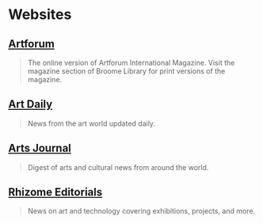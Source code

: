 # Websites

## [Artforum](https://www.artforum.com)
> The online version of Artforum International Magazine. Visit the magazine section of Broome Library for print versions of the magazine.

## [Art Daily](http://www.artdaily.org/)
> News from the art world updated daily.

## [Arts Journal](http://www.artsjournal.com/)
> Digest of arts and cultural news from around the world.

## [Rhizome Editorials](http://rhizome.org/editorial/)
> News on art and technology covering exhibitions, projects, and more.

